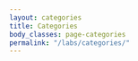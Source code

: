```yaml
---
layout: categories
title: Categories
body_classes: page-categories
permalink: "/labs/categories/"
---
```

